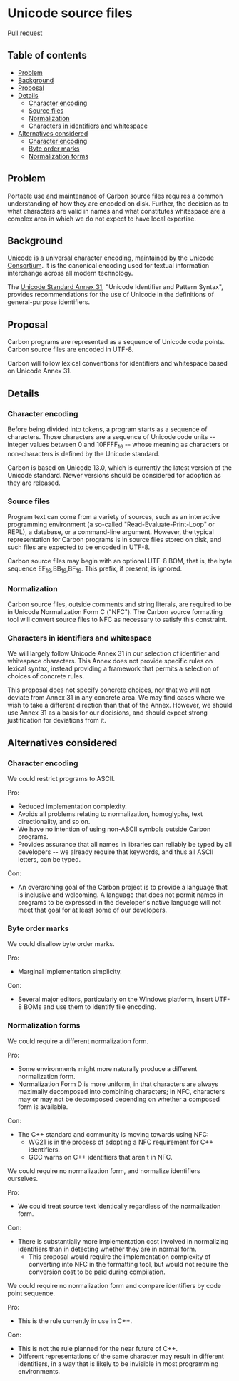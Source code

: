 # Unicode source files

<!--
Part of the Carbon Language project, under the Apache License v2.0 with LLVM
Exceptions. See /LICENSE for license information.
SPDX-License-Identifier: Apache-2.0 WITH LLVM-exception
-->

[Pull request](https://github.com/carbon-language/carbon-lang/pull/142)

## Table of contents

<!-- toc -->

-   [Problem](#problem)
-   [Background](#background)
-   [Proposal](#proposal)
-   [Details](#details)
    -   [Character encoding](#character-encoding)
    -   [Source files](#source-files)
    -   [Normalization](#normalization)
    -   [Characters in identifiers and whitespace](#characters-in-identifiers-and-whitespace)
-   [Alternatives considered](#alternatives-considered)
    -   [Character encoding](#character-encoding-1)
    -   [Byte order marks](#byte-order-marks)
    -   [Normalization forms](#normalization-forms)

<!-- tocstop -->

## Problem

Portable use and maintenance of Carbon source files requires a common
understanding of how they are encoded on disk. Further, the decision as to what
characters are valid in names and what constitutes whitespace are a complex area
in which we do not expect to have local expertise.

## Background

[Unicode](https://www.unicode.org/versions/latest/) is a universal character
encoding, maintained by the
[Unicode Consortium](https://home.unicode.org/basic-info/overview/). It is the
canonical encoding used for textual information interchange across all modern
technology.

The [Unicode Standard Annex 31](https://www.unicode.org/reports/tr31/), "Unicode
Identifier and Pattern Syntax", provides recommendations for the use of Unicode
in the definitions of general-purpose identifiers.

## Proposal

Carbon programs are represented as a sequence of Unicode code points. Carbon
source files are encoded in UTF-8.

Carbon will follow lexical conventions for identifiers and whitespace based on
Unicode Annex 31.

## Details

### Character encoding

Before being divided into tokens, a program starts as a sequence of characters.
Those characters are a sequence of Unicode code units -- integer values between
0 and 10FFFF<sub>16</sub> -- whose meaning as characters or non-characters is
defined by the Unicode standard.

Carbon is based on Unicode 13.0, which is currently the latest version of the
Unicode standard. Newer versions should be considered for adoption as they are
released.

### Source files

Program text can come from a variety of sources, such as an interactive
programming environment (a so-called "Read-Evaluate-Print-Loop" or REPL), a
database, or a command-line argument. However, the typical representation for
Carbon programs is in source files stored on disk, and such files are expected
to be encoded in UTF-8.

Carbon source files may begin with an optional UTF-8 BOM, that is, the byte
sequence EF<sub>16</sub>,BB<sub>16</sub>,BF<sub>16</sub>. This prefix, if
present, is ignored.

### Normalization

Carbon source files, outside comments and string literals, are required to be in
Unicode Normalization Form C ("NFC"). The Carbon source formatting tool will
convert source files to NFC as necessary to satisfy this constraint.

### Characters in identifiers and whitespace

We will largely follow Unicode Annex 31 in our selection of identifier and
whitespace characters. This Annex does not provide specific rules on lexical
syntax, instead providing a framework that permits a selection of choices of
concrete rules.

This proposal does not specify concrete choices, nor that we will not deviate
from Annex 31 in any concrete area. We may find cases where we wish to take a
different direction than that of the Annex. However, we should use Annex 31 as a
basis for our decisions, and should expect strong justification for deviations
from it.

## Alternatives considered

### Character encoding

We could restrict programs to ASCII.

Pro:

-   Reduced implementation complexity.
-   Avoids all problems relating to normalization, homoglyphs, text
    directionality, and so on.
-   We have no intention of using non-ASCII symbols outside Carbon programs.
-   Provides assurance that all names in libraries can reliably be typed by all
    developers -- we already require that keywords, and thus all ASCII letters,
    can be typed.

Con:

-   An overarching goal of the Carbon project is to provide a language that is
    inclusive and welcoming. A language that does not permit names in programs
    to be expressed in the developer's native language will not meet that goal
    for at least some of our developers.

### Byte order marks

We could disallow byte order marks.

Pro:

-   Marginal implementation simplicity.

Con:

-   Several major editors, particularly on the Windows platform, insert UTF-8
    BOMs and use them to identify file encoding.

### Normalization forms

We could require a different normalization form.

Pro:

-   Some environments might more naturally produce a different normalization
    form.
-   Normalization Form D is more uniform, in that characters are always
    maximally decomposed into combining characters; in NFC, characters may or
    may not be decomposed depending on whether a composed form is available.

Con:

-   The C++ standard and community is moving towards using NFC:
    -   WG21 is in the process of adopting a NFC requirement for C++
        identifiers.
    -   GCC warns on C++ identifiers that aren't in NFC.

We could require no normalization form, and normalize identifiers ourselves.

Pro:

-   We could treat source text identically regardless of the normalization form.

Con:

-   There is substantially more implementation cost involved in normalizing
    identifiers than in detecting whether they are in normal form.
    -   This proposal would require the implementation complexity of converting
        into NFC in the formatting tool, but would not require the conversion
        cost to be paid during compilation.

We could require no normalization form and compare identifiers by code point
sequence.

Pro:

-   This is the rule currently in use in C++.

Con:

-   This is not the rule planned for the near future of C++.
-   Different representations of the same character may result in different
    identifiers, in a way that is likely to be invisible in most programming
    environments.
